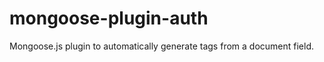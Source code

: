 mongoose-plugin-auth
====================

Mongoose.js plugin to automatically generate tags from a document field.
